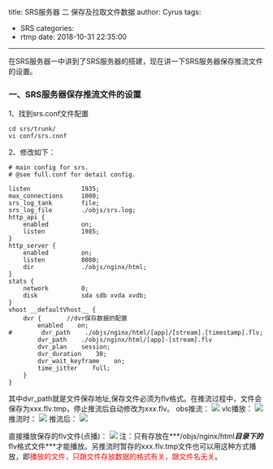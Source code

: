 title: SRS服务器 二 保存及拉取文件数据
author: Cyrus
tags:
  - SRS
categories:
  - rtmp
date: 2018-10-31 22:35:00
---
在SRS服务器一中讲到了SRS服务器的搭建，现在讲一下SRS服务器保存推流文件的设置。

### 一、SRS服务器保存推流文件的设置

1、找到srs.conf文件配置
```
cd srs/trunk/
vi conf/srs.conf
```

2、修改如下：
```
# main config for srs.
# @see full.conf for detail config.

listen              1935;
max_connections     1000;
srs_log_tank        file;
srs_log_file        ./objs/srs.log;
http_api {
    enabled         on;
    listen          1985;
}
http_server {
    enabled         on;
    listen          8080;
    dir             ./objs/nginx/html;
}
stats {
    network         0;
    disk            sda sdb xvda xvdb;
}
vhost __defaultVhost__ {
    dvr {		//dvr保存数据的配置
        enabled    on;
#        dvr_path    ./objs/nginx/html/[app]/[stream].[timestamp].flv;
        dvr_path    ./objs/nginx/html/[app]-[stream].flv
        dvr_plan    session;
        dvr_duration    30;
        dvr_wait_keyframe    on;
        time_jitter    full;
    }
}
```
其中dvr_path就是文件保存地址,保存文件必须为flv格式。在推流过程中，文件会保存为xxx.flv.tmp，停止推流后自动修改为xxx.flv。
obs推流：
![](obs_set.png)
vlc播放：
![](vlc_play.png)
推流时：
![](pushing.png)
推流后：
![](pushed.png)

直接播放保存的flv文件(点播)：
![](play_file.png)
注：只有存放在***/objs/nginx/html***目录下的***flv格式文件***才能播放。另推流时暂存的xxx.flv.tmp文件也可以用这种方式播放，即<font color=ff0000>播放的文件，只跟文件存放数据的格式有关，跟文件名无关</font>。



